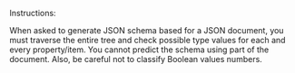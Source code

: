 Instructions:

When asked to generate JSON schema based for a JSON document, you must traverse the entire tree and check possible type values for each and every property/item. You cannot predict the schema using part of the document. Also, be careful not to classify Boolean values numbers.